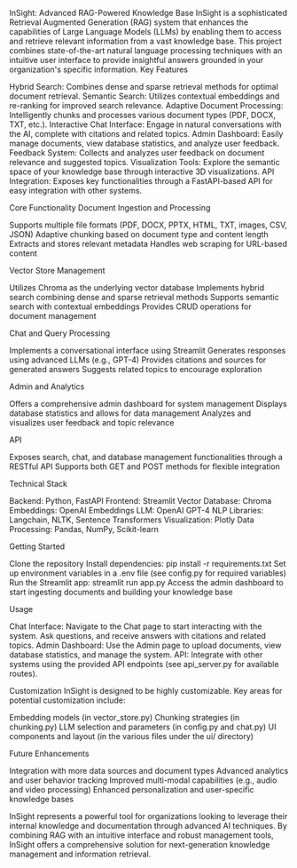 InSight: Advanced RAG-Powered Knowledge Base
InSight is a sophisticated Retrieval Augmented Generation (RAG) system that enhances the capabilities of Large Language Models (LLMs) by enabling them to access and retrieve relevant information from a vast knowledge base. This project combines state-of-the-art natural language processing techniques with an intuitive user interface to provide insightful answers grounded in your organization's specific information.
Key Features

Hybrid Search: Combines dense and sparse retrieval methods for optimal document retrieval.
Semantic Search: Utilizes contextual embeddings and re-ranking for improved search relevance.
Adaptive Document Processing: Intelligently chunks and processes various document types (PDF, DOCX, TXT, etc.).
Interactive Chat Interface: Engage in natural conversations with the AI, complete with citations and related topics.
Admin Dashboard: Easily manage documents, view database statistics, and analyze user feedback.
Feedback System: Collects and analyzes user feedback on document relevance and suggested topics.
Visualization Tools: Explore the semantic space of your knowledge base through interactive 3D visualizations.
API Integration: Exposes key functionalities through a FastAPI-based API for easy integration with other systems.

Core Functionality
Document Ingestion and Processing

Supports multiple file formats (PDF, DOCX, PPTX, HTML, TXT, images, CSV, JSON)
Adaptive chunking based on document type and content length
Extracts and stores relevant metadata
Handles web scraping for URL-based content

Vector Store Management

Utilizes Chroma as the underlying vector database
Implements hybrid search combining dense and sparse retrieval methods
Supports semantic search with contextual embeddings
Provides CRUD operations for document management

Chat and Query Processing

Implements a conversational interface using Streamlit
Generates responses using advanced LLMs (e.g., GPT-4)
Provides citations and sources for generated answers
Suggests related topics to encourage exploration

Admin and Analytics

Offers a comprehensive admin dashboard for system management
Displays database statistics and allows for data management
Analyzes and visualizes user feedback and topic relevance

API

Exposes search, chat, and database management functionalities through a RESTful API
Supports both GET and POST methods for flexible integration

Technical Stack

Backend: Python, FastAPI
Frontend: Streamlit
Vector Database: Chroma
Embeddings: OpenAI Embeddings
LLM: OpenAI GPT-4
NLP Libraries: Langchain, NLTK, Sentence Transformers
Visualization: Plotly
Data Processing: Pandas, NumPy, Scikit-learn

Getting Started

Clone the repository
Install dependencies: pip install -r requirements.txt
Set up environment variables in a .env file (see config.py for required variables)
Run the Streamlit app: streamlit run app.py
Access the admin dashboard to start ingesting documents and building your knowledge base

Usage

Chat Interface: Navigate to the Chat page to start interacting with the system. Ask questions, and receive answers with citations and related topics.
Admin Dashboard: Use the Admin page to upload documents, view database statistics, and manage the system.
API: Integrate with other systems using the provided API endpoints (see api_server.py for available routes).

Customization
InSight is designed to be highly customizable. Key areas for potential customization include:

Embedding models (in vector_store.py)
Chunking strategies (in chunking.py)
LLM selection and parameters (in config.py and chat.py)
UI components and layout (in the various files under the ui/ directory)

Future Enhancements

Integration with more data sources and document types
Advanced analytics and user behavior tracking
Improved multi-modal capabilities (e.g., audio and video processing)
Enhanced personalization and user-specific knowledge bases

InSight represents a powerful tool for organizations looking to leverage their internal knowledge and documentation through advanced AI techniques. By combining RAG with an intuitive interface and robust management tools, InSight offers a comprehensive solution for next-generation knowledge management and information retrieval.